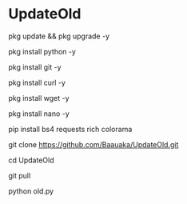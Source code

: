 # UpdateOld

pkg update && pkg upgrade -y

pkg install python -y

pkg install git -y

pkg install curl -y

pkg install wget -y

pkg install nano -y

pip install bs4 requests rich colorama

git clone https://github.com/Baauaka/UpdateOld.git

cd UpdateOld

git pull

python old.py
